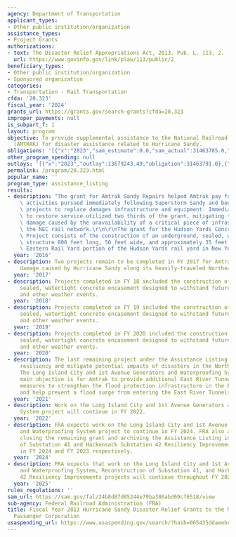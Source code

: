 ```yaml
---
agency: Department of Transportation
applicant_types:
- Other public institution/organization
assistance_types:
- Project Grants
authorizations:
- text: The Disaster Relief Appropriations Act, 2013. Pub. L. 113, 2.
  url: https://www.govinfo.gov/link/plaw/113/public/2
beneficiary_types:
- Other public institution/organization
- Sponsored organization
categories:
- Transportation - Rail Transportation
cfda: '20.323'
fiscal_year: '2024'
grants_url: https://grants.gov/search-grants?cfda=20.323
improper_payments: null
is_subpart_f: 1
layout: program
objective: To provide supplemental assistance to the National Railroad Passenger Corporation
  (AMTRAK) for disaster assistance related to Hurricane Sandy.
obligations: '[{"x":"2023","sam_estimate":0.0,"sam_actual":31463785.0,"usa_spending_actual":31463791.0},{"x":"2024","sam_estimate":0.0,"sam_actual":31463785.0,"usa_spending_actual":0.0},{"x":"2025","sam_estimate":0.0,"sam_actual":0.0,"usa_spending_actual":0.0}]'
other_program_spending: null
outlays: '[{"x":"2023","outlay":13679243.49,"obligation":31463791.0},{"x":"2024","outlay":0.0,"obligation":0.0},{"x":"2025","outlay":0.0,"obligation":0.0}]'
permalink: /program/20.323.html
popular_name: ''
program_type: assistance_listing
results:
- description: "The grant for Amtrak Sandy Repairs helped Amtrak pay for recovery\
    \ activities pursued immediately following Superstorm Sandy and begin to pursue\
    \ projects to replace damages infrastructure and equipment. Immediate repairs\
    \ to restore service utilized two thirds of the grant, mitigating the economic\
    \ damage caused by the unavailability of a critical piece of infrastructure along\
    \ the NEC rail network.\r\n\r\nThe grant for the Hudson Yards Concrete Encasement\
    \ Project consists of the construction of an underground, sealed, watertight rectangular\
    \ structure 800 feet long, 50 feet wide, and approximately 35 feet tall in the\
    \ Eastern Rail Yard portion of the Hudson Yards rail yard in New York City.\r\n"
  year: '2016'
- description: Two projects remain to be completed in FY 2017 for Amtrak to repair
    damage caused by Hurricane Sandy along its heavily-traveled Northeast Corridor.
  year: '2017'
- description: Projects completed in FY 18 included the construction of an underground,
    sealed, watertight concrete encasement designed to withstand future storm surge
    and other weather events.
  year: '2018'
- description: Projects completed in FY 19 included the construction of an underground,
    sealed, watertight concrete encasement designed to withstand future storm surge
    and other weather events.
  year: '2019'
- description: Projects completed in FY 2020 included the construction of an underground,
    sealed, watertight concrete encasement designed to withstand future storm surge
    and other weather events.
  year: '2020'
- description: The last remaining project under the Assistance Listing will improve
    resiliency and mitigate potential impacts of disasters in the Northeast Corridor.
    The Long Island City and 1st Avenue Generators and Waterproofing System project’s
    main objective is for Amtrak to provide additional East River Tunnels flood protection
    measures to strengthen the flood protection infrastructure in the East River Tunnels
    and help prevent a flood surge from entering the East River Tunnels.
  year: '2021'
- description: Work on the Long Island City and 1st Avenue Generators and Waterproofing
    System project will continue in FY 2022.
  year: '2022'
- description: FRA expects work on the Long Island City and 1st Avenue Generators
    and Waterproofing System project to continue in FY 2024. FRA also anticipates
    closing the remaining grant and archiving the Assistance Listing in FY 2024.  Reconstruction
    of Substation 41 and Hackensack Substation 42 Resiliency Improvements were obligated
    in FY 2024 and FY 2023 respectively.
  year: '2024'
- description: FRA expects that work on the Long Island City and 1st Avenue Generators
    and Waterproofing System, Reconstruction of Substation 41, and Hackensack Substation
    42 Resiliency Improvements projects will continue throughout FY 2025.
  year: '2025'
rules_regulations: ''
sam_url: https://sam.gov/fal/24b8d87d85244e79ba386abd69cf6518/view
sub-agency: Federal Railroad Administration (FRA)
title: Fiscal Year 2013 Hurricane Sandy Disaster Relief Grants to the National Railroad
  Passenger Corporation
usaspending_url: https://www.usaspending.gov/search/?hash=065435ddaeebc9fac184a67b266f8906
---
```

